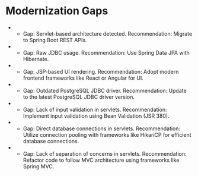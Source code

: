 # Modernization Gaps

- - Gap: Servlet-based architecture detected.
Recommendation: Migrate to Spring Boot REST APIs.
- - Gap: Raw JDBC usage.
Recommendation: Use Spring Data JPA with Hibernate.
- - Gap: JSP-based UI rendering.
Recommendation: Adopt modern frontend frameworks like React or Angular for UI.
- - Gap: Outdated PostgreSQL JDBC driver.
Recommendation: Update to the latest PostgreSQL JDBC driver version.
- - Gap: Lack of input validation in servlets.
Recommendation: Implement input validation using Bean Validation (JSR 380).
- - Gap: Direct database connections in servlets.
Recommendation: Utilize connection pooling with frameworks like HikariCP for efficient database connections.
- - Gap: Lack of separation of concerns in servlets.
Recommendation: Refactor code to follow MVC architecture using frameworks like Spring MVC.
